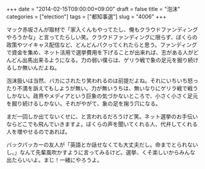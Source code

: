 +++
date = "2014-02-15T09:00:00+09:00"
draft = false
title = "泡沫"
categories = ["election"]
tags = ["都知事選"]
slug = "4006"
+++

マック赤坂さんが取材で「家入くんもやってたし、俺もクラウドファンディングやろうかな」と言ってたらしい笑。クラウドファンディングに限らず、ぼくらの政策やツイキャス配信など、どんどんパクってくれたらと思う。ファンディングで資金を集め、ネット活用で選挙費用を下げることが出来れば、志がある人がどんどん出馬出来るようになる。力の弱い僕らは、ゲリラ戦で象の足元を掘り続けるしか無いんだよね。

泡沫扱いは当然、バカにされたり笑われるのは前提だよね。それにいちいち怒ったり不満を訴えてもしようが無い。力が無いうちは、無いなりにゲリラ戦で戦うしかない。政界やメディアという巨象の気づかないところで、小さく小さく足元を掘り続けるしかない。それがやがて、象の足を掬う穴になる。

まだ一回しか出てないくせに、と言われるだろうけど笑。ネット選挙のお手伝いならどこでも飛んでいきますよ。ぼくらの声を聞いてくれる人、代弁してくれる人を増やせるのであれば。

バックパッカーの友人が「英語とか話せなくても大丈夫だし。命までとられないし。」なんて先輩風吹かすように言ってみるけど。選挙、くそ楽しいからみんな出たらいいよ。まじ！一緒にやろうよ。

